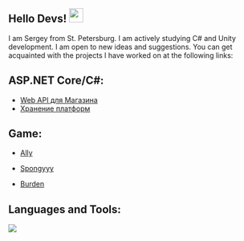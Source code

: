 <h2 align="left">
 Hello Devs!
  <img src="https://media.giphy.com/media/hvRJCLFzcasrR4ia7z/giphy.gif" width="28">
</h2>

I am Sergey from St. Petersburg. I am actively studying C# and Unity development. I am open to new ideas and suggestions. You can get acquainted with the projects I have worked on at the following links:
## ASP.NET Core/C#:
+ [Web API для Магазина](https://github.com/DeFauste/StoreWebApi/tree/main)
+ [Хранение платформ](https://github.com/DeFauste/PlatformProject)
## Game:

+ [Ally](https://turbolaser.itch.io/ally)
+ [Spongyyy](https://turbolaser.itch.io/spongyyy)
+ [Burden](https://turbolaser.itch.io/burden)

  <!-- ### Languages and Tools: -->
<h2 align="left">Languages and Tools:</h2>
<p align="left">
  <a href="https://skillicons.dev">
    <img src="https://skillicons.dev/icons?i=cs,unity,linux,cpp" /></a>
  </p>

